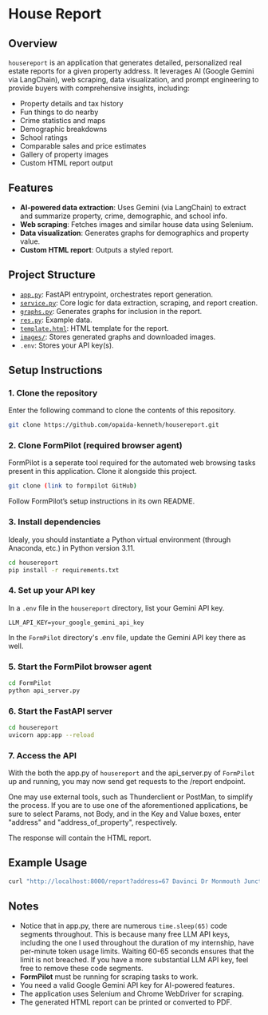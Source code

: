 # House Report

## Overview

`housereport` is an application that generates detailed, personalized real estate reports for a given property address. It leverages AI (Google Gemini via LangChain), web scraping, data visualization, and prompt engineering to provide buyers with comprehensive insights, including:

- Property details and tax history
- Fun things to do nearby
- Crime statistics and maps
- Demographic breakdowns
- School ratings
- Comparable sales and price estimates
- Gallery of property images
- Custom HTML report output

## Features

- **AI-powered data extraction**: Uses Gemini (via LangChain) to extract and summarize property, crime, demographic, and school info.
- **Web scraping**: Fetches images and similar house data using Selenium.
- **Data visualization**: Generates graphs for demographics and property value.
- **Custom HTML report**: Outputs a styled report.

## Project Structure

- [`app.py`](app.py): FastAPI entrypoint, orchestrates report generation.
- [`service.py`](service.py): Core logic for data extraction, scraping, and report creation.
- [`graphs.py`](graphs.py): Generates graphs for inclusion in the report.
- [`res.py`](res.py): Example data.
- [`template.html`](template.html): HTML template for the report.
- [`images/`](images/): Stores generated graphs and downloaded images.
- `.env`: Stores your API key(s).

## Setup Instructions

### 1. Clone the repository

Enter the following command to clone the contents of this repository.
```sh
git clone https://github.com/opaida-kenneth/housereport.git
```

### 2. Clone FormPilot (required browser agent)

FormPilot is a seperate tool required for the automated web browsing tasks present in this application. Clone it alongside this project.

```sh
git clone (link to formpilot GitHub)
```

Follow FormPilot’s setup instructions in its own README.

### 3. Install dependencies

Idealy, you should instantiate a Python virtual environment (through Anaconda, etc.) in Python version 3.11.

```sh
cd housereport
pip install -r requirements.txt
```

### 4. Set up your API key

In a `.env` file in the `housereport` directory, list your Gemini API key.

```
LLM_API_KEY=your_google_gemini_api_key
```

In the `FormPilot` directory's .env file, update the Gemini API key there as well.


### 5. Start the FormPilot browser agent

```sh
cd FormPilot
python api_server.py
```

### 6. Start the FastAPI server

```sh
cd housereport
uvicorn app:app --reload
```


### 7. Access the API

With the both the app.py of `housereport` and the api_server.py of `FormPilot` up and running, you may now send get requests to the /report endpoint.

One may use external tools, such as Thunderclient or PostMan, to simplify the process. If you are to use one of the aforementioned applications, be sure to select Params, not Body, and in the Key and Value boxes, enter "address" and "address_of_property", respectively.

The response will contain the HTML report.


## Example Usage

```sh
curl "http://localhost:8000/report?address=67 Davinci Dr Monmouth Junction, NJ 08852"
```


## Notes

- Notice that in app.py, there are numerous `time.sleep(65)` code segments throughout. This is because many free LLM API keys, including the one I used throughout the duration of my internship, have per-minute token usage limits. Waiting 60-65 seconds ensures that the limit is not breached. If you have a more substantial LLM API key, feel free to remove these code segments.
- **FormPilot** must be running for scraping tasks to work.
- You need a valid Google Gemini API key for AI-powered features.
- The application uses Selenium and Chrome WebDriver for scraping.
- The generated HTML report can be printed or converted to PDF.